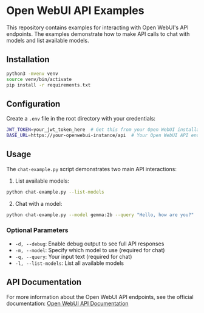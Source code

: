 # Open WebUI API Examples

This repository contains examples for interacting with Open WebUI's API endpoints. The examples demonstrate how to make API calls to chat with models and list available models.

## Installation

```bash
python3 -mvenv venv
source venv/bin/activate
pip install -r requirements.txt
```

## Configuration

Create a `.env` file in the root directory with your credentials:
```bash
JWT_TOKEN=your_jwt_token_here  # Get this from your Open WebUI installation
BASE_URL=https://your-openwebui-instance/api  # Your Open WebUI API endpoint
```

## Usage

The `chat-example.py` script demonstrates two main API interactions:

1. List available models:
```bash
python chat-example.py --list-models
```

2. Chat with a model:
```bash
python chat-example.py --model gemma:2b --query "Hello, how are you?"
```

### Optional Parameters

- `-d, --debug`: Enable debug output to see full API responses
- `-m, --model`: Specify which model to use (required for chat)
- `-q, --query`: Your input text (required for chat)
- `-l, --list-models`: List all available models

## API Documentation

For more information about the Open WebUI API endpoints, see the official documentation:
[Open WebUI API Documentation](https://docs.openwebui.com/getting-started/advanced-topics/api-endpoints/)
